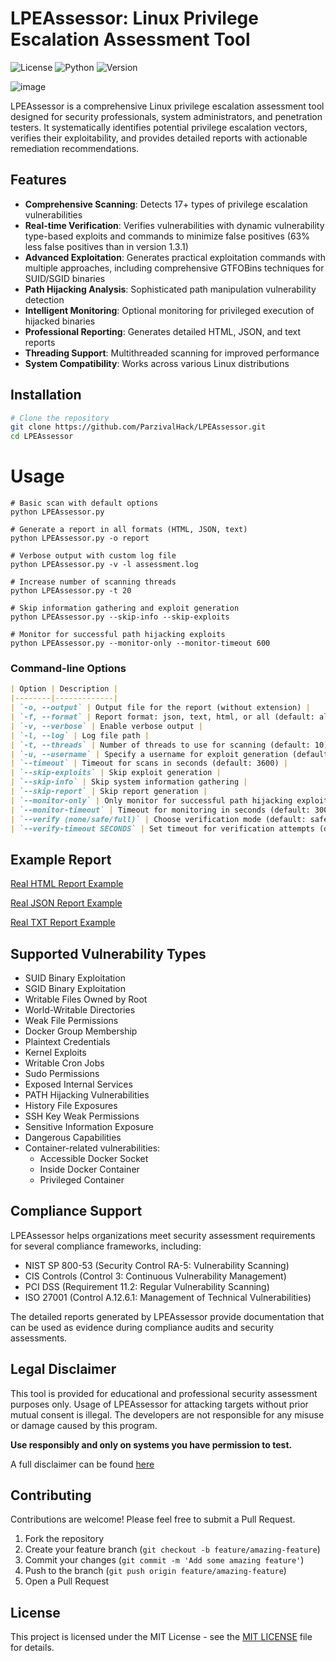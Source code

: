 # LPEAssessor: Linux Privilege Escalation Assessment Tool
![License](https://img.shields.io/badge/License-MIT-blue.svg)
![Python](https://img.shields.io/badge/Python-3.6%2B-blue)
![Version](https://img.shields.io/badge/version-1.3.2-blue)

![image](https://github.com/user-attachments/assets/344b6d8b-bb1c-4882-8f63-3c2020942560)


LPEAssessor is a comprehensive Linux privilege escalation assessment tool designed for security professionals, system administrators, and penetration testers. It systematically identifies potential privilege escalation vectors, verifies their exploitability, and provides detailed reports with actionable remediation recommendations.

## Features

- **Comprehensive Scanning**: Detects 17+ types of privilege escalation vulnerabilities
- **Real-time Verification**: Verifies vulnerabilities with dynamic vulnerability type-based exploits and commands to minimize false positives (63% less false positives than in version 1.3.1)
- **Advanced Exploitation**: Generates practical exploitation commands with multiple approaches, including comprehensive GTFOBins techniques for SUID/SGID binaries
- **Path Hijacking Analysis**: Sophisticated path manipulation vulnerability detection
- **Intelligent Monitoring**: Optional monitoring for privileged execution of hijacked binaries
- **Professional Reporting**: Generates detailed HTML, JSON, and text reports
- **Threading Support**: Multithreaded scanning for improved performance
- **System Compatibility**: Works across various Linux distributions

## Installation

```bash
# Clone the repository
git clone https://github.com/ParzivalHack/LPEAssessor.git
cd LPEAssessor
```

# Usage

```
# Basic scan with default options
python LPEAssessor.py

# Generate a report in all formats (HTML, JSON, text)
python LPEAssessor.py -o report

# Verbose output with custom log file
python LPEAssessor.py -v -l assessment.log

# Increase number of scanning threads
python LPEAssessor.py -t 20

# Skip information gathering and exploit generation
python LPEAssessor.py --skip-info --skip-exploits

# Monitor for successful path hijacking exploits
python LPEAssessor.py --monitor-only --monitor-timeout 600
```

### Command-line Options

```markdown
| Option | Description |
|--------|-------------|
| `-o, --output` | Output file for the report (without extension) |
| `-f, --format` | Report format: json, text, html, or all (default: all) |
| `-v, --verbose` | Enable verbose output |
| `-l, --log` | Log file path |
| `-t, --threads` | Number of threads to use for scanning (default: 10) |
| `-u, --username` | Specify a username for exploit generation (default: current user) |
| `--timeout` | Timeout for scans in seconds (default: 3600) |
| `--skip-exploits` | Skip exploit generation |
| `--skip-info` | Skip system information gathering |
| `--skip-report` | Skip report generation |
| `--monitor-only` | Only monitor for successful path hijacking exploits |
| `--monitor-timeout` | Timeout for monitoring in seconds (default: 300) |
| `--verify (none/safe/full)` | Choose verification mode (default: safe) |
| `--verify-timeout SECONDS` | Set timeout for verification attempts (default: 10) |
```

## Example Report

[Real HTML Report Example](https://parzivalhack.github.io/LPEAssessor/examplereport.html)

[Real JSON Report Example](https://github.com/ParzivalHack/LPEAssessor/blob/main/examplereport.json)

[Real TXT Report Example](https://github.com/ParzivalHack/LPEAssessor/blob/main/examplereport.txt)

## Supported Vulnerability Types

- SUID Binary Exploitation
- SGID Binary Exploitation
- Writable Files Owned by Root
- World-Writable Directories
- Weak File Permissions
- Docker Group Membership
- Plaintext Credentials
- Kernel Exploits
- Writable Cron Jobs
- Sudo Permissions
- Exposed Internal Services
- PATH Hijacking Vulnerabilities
- History File Exposures
- SSH Key Weak Permissions
- Sensitive Information Exposure
- Dangerous Capabilities
- Container-related vulnerabilities:
  - Accessible Docker Socket
  - Inside Docker Container
  - Privileged Container

## Compliance Support

LPEAssessor helps organizations meet security assessment requirements for several compliance frameworks, including:

- NIST SP 800-53 (Security Control RA-5: Vulnerability Scanning)
- CIS Controls (Control 3: Continuous Vulnerability Management)
- PCI DSS (Requirement 11.2: Regular Vulnerability Scanning)
- ISO 27001 (Control A.12.6.1: Management of Technical Vulnerabilities)

The detailed reports generated by LPEAssessor provide documentation that can be used as evidence during compliance audits and security assessments.

## Legal Disclaimer

This tool is provided for educational and professional security assessment purposes only. Usage of LPEAssessor for attacking targets without prior mutual consent is illegal. The developers are not responsible for any misuse or damage caused by this program.

**Use responsibly and only on systems you have permission to test.**

A full disclaimer can be found [here](https://github.com/ParzivalHack/LPEAssessor/blob/main/DISCLAIMER.md)

## Contributing

Contributions are welcome! Please feel free to submit a Pull Request.

1. Fork the repository
2. Create your feature branch (`git checkout -b feature/amazing-feature`)
3. Commit your changes (`git commit -m 'Add some amazing feature'`)
4. Push to the branch (`git push origin feature/amazing-feature`)
5. Open a Pull Request

## License

This project is licensed under the MIT License - see the [MIT LICENSE](LICENSE) file for details. 
